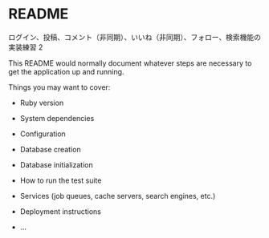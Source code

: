 # README
ログイン、投稿、コメント（非同期）、いいね（非同期）、フォロー、検索機能の実装練習 2


This README would normally document whatever steps are necessary to get the
application up and running.

Things you may want to cover:

* Ruby version

* System dependencies

* Configuration

* Database creation

* Database initialization

* How to run the test suite

* Services (job queues, cache servers, search engines, etc.)

* Deployment instructions

* ...
